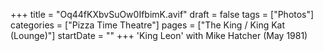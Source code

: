 +++
title = "Oq44fKXbvSuOw0IfbimK.avif"
draft = false
tags = ["Photos"]
categories = ["Pizza Time Theatre"]
pages = ["The King / King Kat (Lounge)"]
startDate = ""
+++
'King Leon' with Mike Hatcher (May 1981)
